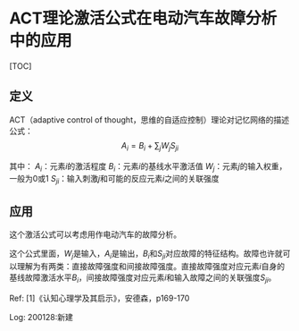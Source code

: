 # ACT理论激活公式在电动汽车故障分析中的应用

[TOC]

## 定义

ACT（adaptive control of thought，思维的自适应控制）理论对记忆网络的描述公式：
$$
A_i=B_i+\sum_jW_jS_{ji}
$$

其中：
$A_i$：元素$i$的激活程度
$B_i$：元素$i$的基线水平激活值
$W_j$：元素$j$的输入权重，一般为0或1
$S_{ji}$：输入刺激$j$和可能的反应元素$i$之间的关联强度

## 应用

这个激活公式可以考虑用作电动汽车的故障分析。

这个公式里面，$W_j$是输入，$A_i$是输出，$B_i$和$S_{ji}$对应故障的特征结构。故障也许就可以理解为有两类：直接故障强度和间接故障强度。直接故障强度对应元素$i$自身的基线故障激活水平$B_i$，间接故障强度对应元素$i$和输入故障之间的关联强度$S_{ji}$。

Ref:
[1]《认知心理学及其启示》，安德森，p169-170

Log:
200128:新建
